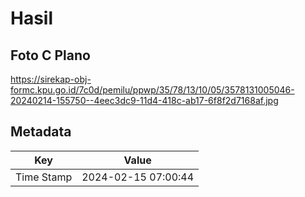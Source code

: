 # Hasil

## Foto C Plano

https://sirekap-obj-formc.kpu.go.id/7c0d/pemilu/ppwp/35/78/13/10/05/3578131005046-20240214-155750--4eec3dc9-11d4-418c-ab17-6f8f2d7168af.jpg


## Metadata

| Key        | Value               |
| ---------- | ------------------- |
| Time Stamp | 2024-02-15 07:00:44 |



